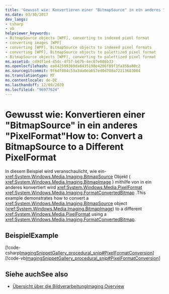 ```yaml
---
title: 'Gewusst wie: Konvertieren einer "BitmapSource" in ein anderes "PixelFormat"'
ms.date: 03/30/2017
dev_langs:
- csharp
- vb
helpviewer_keywords:
- BitmapSource objects [WPF], converting to indexed pixel format
- converting images [WPF]
- converting [WPF], BitmapSource objects to indexed pixel formats
- converting [WPF], BitmapSource objects to palettized pixel format
- BitmapSource objects [WPF], converting to palettized pixel format
ms.assetid: cd9df1e4-d5dc-4f57-b67b-4ec67e086b33
ms.openlocfilehash: ea042599369da8435198e4206f89f3fa356a80c2
ms.sourcegitcommit: 9f6df084c53a3da0ea657ed0d708a72213683084
ms.translationtype: MT
ms.contentlocale: de-DE
ms.lasthandoff: 12/09/2020
ms.locfileid: "96977624"
---
```

# <a name="how-to-convert-a-bitmapsource-to-a-different-pixelformat"></a><span data-ttu-id="c97b6-102">Gewusst wie: Konvertieren einer "BitmapSource" in ein anderes "PixelFormat"</span><span class="sxs-lookup"><span data-stu-id="c97b6-102">How to: Convert a BitmapSource to a Different PixelFormat</span></span>
<span data-ttu-id="c97b6-103">In diesem Beispiel wird veranschaulicht, wie ein- <xref:System.Windows.Media.Imaging.BitmapSource> Objekt ( <xref:System.Windows.Media.Imaging.BitmapImage> ) mithilfe von in ein anderes konvertiert wird <xref:System.Windows.Media.PixelFormat> <xref:System.Windows.Media.Imaging.FormatConvertedBitmap> .</span><span class="sxs-lookup"><span data-stu-id="c97b6-103">This example demonstrates how to convert a <xref:System.Windows.Media.Imaging.BitmapSource> object (<xref:System.Windows.Media.Imaging.BitmapImage>) to a different <xref:System.Windows.Media.PixelFormat> using a <xref:System.Windows.Media.Imaging.FormatConvertedBitmap>.</span></span>  
  
## <a name="example"></a><span data-ttu-id="c97b6-104">Beispiel</span><span class="sxs-lookup"><span data-stu-id="c97b6-104">Example</span></span>  
 [!code-csharp[ImagingSnippetGallery_procedural_snip#PixelFormatConversion](~/samples/snippets/csharp/VS_Snippets_Wpf/ImagingSnippetGallery_procedural_snip/CSharp/PixelFormatsExample.cs#pixelformatconversion)]
 [!code-vb[ImagingSnippetGallery_procedural_snip#PixelFormatConversion](~/samples/snippets/visualbasic/VS_Snippets_Wpf/ImagingSnippetGallery_procedural_snip/VB/PixelFormatsExample.vb#pixelformatconversion)]  
  
## <a name="see-also"></a><span data-ttu-id="c97b6-105">Siehe auch</span><span class="sxs-lookup"><span data-stu-id="c97b6-105">See also</span></span>

- [<span data-ttu-id="c97b6-106">Übersicht über die Bildverarbeitung</span><span class="sxs-lookup"><span data-stu-id="c97b6-106">Imaging Overview</span></span>](imaging-overview.md)
